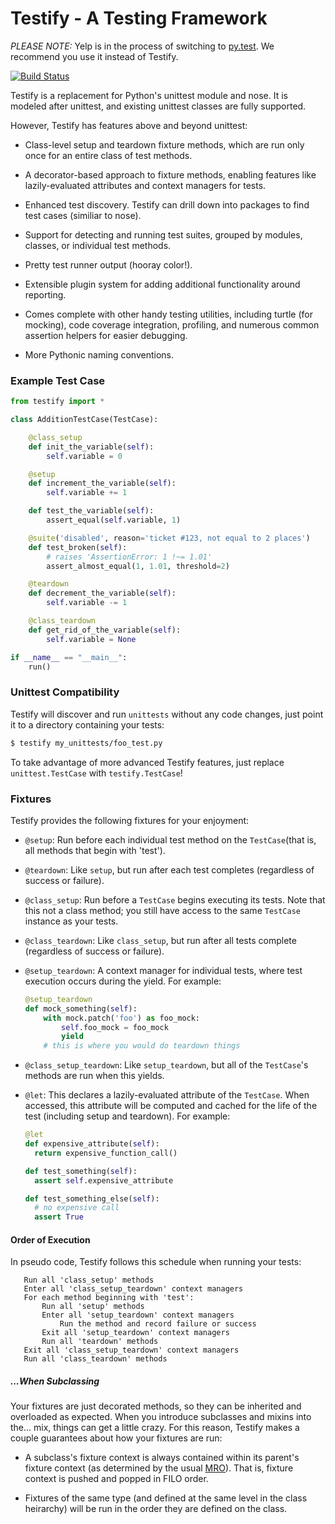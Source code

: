 # Testify - A Testing Framework

*PLEASE NOTE:* Yelp is in the process of switching to [py.test](http://pytest.org/). We recommend you use it instead of Testify.

[![Build Status](https://travis-ci.org/Yelp/Testify.png?branch=master)](https://travis-ci.org/Yelp/Testify)

Testify is a replacement for Python's unittest module and nose. It is modeled
after unittest, and existing unittest classes are fully supported.

However, Testify has features above and beyond unittest:

  - Class-level setup and teardown fixture methods, which are run only once for
    an entire class of test methods.

  - A decorator-based approach to fixture methods, enabling features like
    lazily-evaluated attributes and context managers for tests.

  - Enhanced test discovery. Testify can drill down into packages to find test
    cases (similiar to nose).

  - Support for detecting and running test suites, grouped by modules,
    classes, or individual test methods.

  - Pretty test runner output (hooray color!).

  - Extensible plugin system for adding additional functionality around
    reporting.

  - Comes complete with other handy testing utilities, including turtle (for
    mocking), code coverage integration, profiling, and numerous common
    assertion helpers for easier debugging.

  - More Pythonic naming conventions.

### Example Test Case

```python
from testify import *

class AdditionTestCase(TestCase):

    @class_setup
    def init_the_variable(self):
        self.variable = 0

    @setup
    def increment_the_variable(self):
        self.variable += 1

    def test_the_variable(self):
        assert_equal(self.variable, 1)

    @suite('disabled', reason='ticket #123, not equal to 2 places')
    def test_broken(self):
        # raises 'AssertionError: 1 !~= 1.01'
        assert_almost_equal(1, 1.01, threshold=2)

    @teardown
    def decrement_the_variable(self):
        self.variable -= 1

    @class_teardown
    def get_rid_of_the_variable(self):
        self.variable = None

if __name__ == "__main__":
    run()
```

### Unittest Compatibility

Testify will discover and run ``unittests`` without any code changes, just
point it to a directory containing your tests:

```bash
$ testify my_unittests/foo_test.py
```

To take advantage of more advanced Testify features, just replace
``unittest.TestCase`` with ``testify.TestCase``!

### Fixtures

Testify provides the following fixtures for your enjoyment:

  - ``@setup``: Run before each individual test method on the ``TestCase``(that
    is, all methods that begin with 'test').

  - ``@teardown``: Like ``setup``, but run after each test completes
    (regardless of success or failure).

  - ``@class_setup``: Run before a ``TestCase`` begins executing its tests.
    Note that this not a class method; you still have access to the same
    ``TestCase`` instance as your tests.

  - ``@class_teardown``: Like ``class_setup``, but run after all tests complete
    (regardless of success or failure).

  - ``@setup_teardown``: A context manager for individual tests, where test
    execution occurs during the yield. For example:

    ```python
    @setup_teardown
    def mock_something(self):
        with mock.patch('foo') as foo_mock:
            self.foo_mock = foo_mock
            yield
        # this is where you would do teardown things
    ```

  - ``@class_setup_teardown``: Like ``setup_teardown``, but all of the
    ``TestCase``'s methods are run when this yields.

  - ``@let``: This declares a lazily-evaluated attribute of the ``TestCase``.
    When accessed, this attribute will be computed and cached for the life of
    the test (including setup and teardown). For example:

    ```python
    @let
    def expensive_attribute(self):
      return expensive_function_call()

    def test_something(self):
      assert self.expensive_attribute

    def test_something_else(self):
      # no expensive call
      assert True
    ```

#### Order of Execution

In pseudo code, Testify follows this schedule when running your tests:

```
   Run all 'class_setup' methods
   Enter all 'class_setup_teardown' context managers
   For each method beginning with 'test':
       Run all 'setup' methods
       Enter all 'setup_teardown' context managers
           Run the method and record failure or success
       Exit all 'setup_teardown' context managers
       Run all 'teardown' methods
   Exit all 'class_setup_teardown' context managers
   Run all 'class_teardown' methods
```

##### ...When Subclassing

Your fixtures are just decorated methods, so they can be inherited and
overloaded as expected. When you introduce subclasses and mixins into the...
mix, things can get a little crazy. For this reason, Testify makes a couple
guarantees about how your fixtures are run:

 * A subclass's fixture context is always contained within its parent's fixture
   context (as determined by the usual
   [MRO](http://www.python.org/download/releases/2.3/mro/)). That is, fixture
   context is pushed and popped in FILO order.

 * Fixtures of the same type (and defined at the same level in the class
   heirarchy) will be run in the order they are defined on the class.
